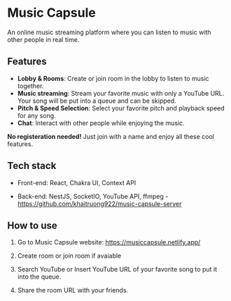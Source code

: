 # Music Capsule

An online music streaming platform where you can listen to music with other people in real time.

## Features

- **Lobby & Rooms**: Create or join room in the lobby to listen to music together.
- **Music streaming**: Stream your favorite music with only a YouTube URL. Your song will be put into a queue and can be skipped.
- **Pitch & Speed Selection**: Select your favorite pitch and playback speed for any song.
- **Chat**: Interact with other people while enjoying the music.

**No registeration needed!** Just join with a name and enjoy all these cool features.

## Tech stack

- Front-end: React, Chakra UI, Context API

- Back-end: NestJS, SocketIO, YouTube API, ffmpeg - https://github.com/khaitruong922/music-capsule-server

## How to use

1. Go to Music Capsule website: https://musiccapsule.netlify.app/

2. Create room or join room if avaiable

3. Search YouTube or Insert YouTube URL of your favorite song to put it into the queue.

4. Share the room URL with your friends.

